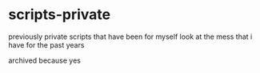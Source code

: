 # scripts-private

previously private scripts that have been for myself
look at the mess that i have for the past years

archived because yes
